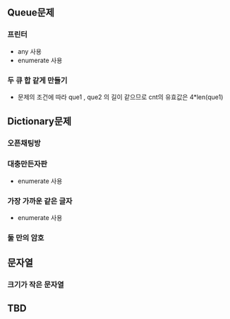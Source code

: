## Queue문제 ##

### 프린터
* any 사용
* enumerate 사용

### 두 큐 합 같게 만들기
* 문제의 조건에 따라 que1 , que2 의 길이 같으므로 cnt의 유효값은 4*len(que1)


## Dictionary문제 ##

### 오픈채팅방

### 대충만든자판
* enumerate 사용

### 가장 가까운 같은 글자
* enumerate 사용

### 둘 만의 암호

## 문자열 ##

### 크기가 작은 문자열



## TBD




